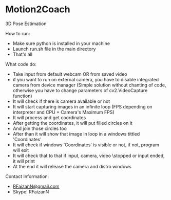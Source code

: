 # Motion2Coach

3D Pose Estimation

How to run:

- Make sure python is installed in your machine
- Launch run.sh file in the main directory
- That's all

What code do:

- Take input from default webcam OR from saved video
- if you want to run on external camera, you have to disable integrated camera from device manager (Simple solution
  without chanting of code, otherwise you have to change parameters of cv2.VideoCapture function)
- It will check if there is camera available or not
- It will start capturing images in an infinite loop (FPS depending on interpreter and CPU + Camera's Maximum FPS)
- It will process and get coordinates
- After getting the coordinates, it will put filled circles on it
- And join those circles too
- After than it will show that image in loop in a windows tittled 'Coordinates'
- It will check if windows 'Coordinates' is visible or not, if not, program will exit
- It will check that to that if input, camera, video \stopped or input ended, it will print
- At the end it will release the camera and distro windows 

Contact Information:

- RFaizanN@gmail.com
- Skype: RFaizanN